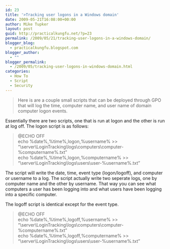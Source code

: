 ```yaml
---
id: 23
title: '>Tracking user logons in a Windows domain'
date: 2009-05-21T16:08:00+00:00
author: Mike Tupker
layout: post
guid: http://practicalkungfu.net/?p=23
permalink: /2009/05/21/tracking-user-logons-in-a-windows-domain/
blogger_blog:
  - practicalkungfu.blogspot.com
blogger_author:
  - ""
blogger_permalink:
  - /2009/05/tracking-user-logons-in-windows-domain.html
categories:
  - How To
  - Script
  - Security
---
```

>Here is are a couple small scripts that can be deployed through GPO that will log the time, computer name, and user name of domain computer logon events.

Essentially there are two scripts, one that is run at logon and the other is run at log off. The logon script is as follows:

> @ECHO OFF  
> echo %date%,%time%,logon,%username% >> &#8220;\\server\LoginTracking\logs\computers\computer-%computername%.txt&#8221;  
> echo %date%,%time%,logon,%computername% >> &#8220;\\server\LoginTracking\logs\users\user-%username%.txt&#8221;

The script will write the date, time, event type (logon/logoff), and computer or username to a log. The script actually write two seperate logs, one by computer name and the other by username. That way you can see what computers a user has been logging into and what users have been logging into a specific computer.

The logoff script is identical except for the event type.

> @ECHO OFF  
> echo %date%,%time%,logoff,%username% >> &#8220;\\server\LoginTracking\logs\computers\computer-%computername%.txt&#8221;  
> echo %date%,%time%,logoff,%computername% >> &#8220;\\server\LoginTracking\logs\users\user-%username%.txt&#8221;
